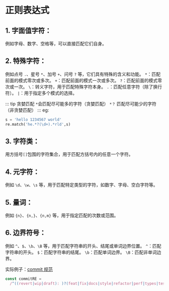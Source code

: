 # 正则表达式

## 1. 字面值字符：

例如字母、数字、空格等，可以直接匹配它们自身。

## 2. 特殊字符：

例如点号 `.`、星号 `*`、加号 `+`、问号 `?` 等，它们具有特殊的含义和功能。
`*`：匹配前面的模式零次或多次。
`+`：匹配前面的模式一次或多次。
`?`：匹配前面的模式零次或一次。
`\`：转义字符，用于匹配特殊字符本身。
`.`：匹配任意字符（除了换行符）。
`|`：用于指定多个模式的选择。

::: tip 贪婪匹配
`*`会匹配尽可能多的字符（贪婪匹配）
`*？` 匹配尽可能少的字符（非贪婪匹配）
:::
eg:

```py
s = 'hello 1234567 world'
re.match('he.*?(\d+).*rld',s)
```

## 3. 字符类：

用方括号`[]`包围的字符集合，用于匹配方括号内的任意一个字符。

## 4. 元字符：

例如 `\d`、`\w`、`\s` 等，用于匹配特定类型的字符，如数字、字母、空白字符等。

## 5. 量词：

例如 `{n}`、`{n,}`、`{n,m}` 等，用于指定匹配的次数或范围。

## 6. 边界符号：

例如 `^`、`$`、`\b`、`\B` 等，用于匹配字符串的开头、结尾或单词边界位置。
`^`：匹配字符串的开头。
`$`：匹配字符串的结尾。
`\b`：匹配单词边界。
`\B`：匹配非单词边界。

实际例子：[commit 规范](git/commit规范.md)

```js
const commitRE =
  /^((revert|wip|draft): )?(feat|fix|docs|style|refactor|perf|types|test|build|ci|chore)(\(.+\))?: .{1,50}/
```
